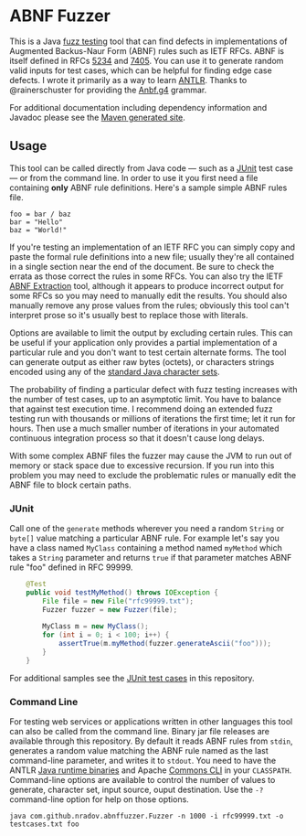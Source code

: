 # ABNF Fuzzer
This is a Java [fuzz testing](https://en.wikipedia.org/wiki/Fuzz_testing) tool that can find defects in implementations of Augmented Backus-Naur Form (ABNF) rules such as IETF RFCs. ABNF is itself defined in RFCs [5234](https://tools.ietf.org/html/rfc5234) and [7405](https://tools.ietf.org/html/rfc7405). You can use it to generate random valid inputs for test cases, which can be helpful for finding edge case defects. I wrote it primarily as a way to learn [ANTLR](http://www.antlr.org/). Thanks to @rainerschuster for providing the [Anbf.g4](https://github.com/antlr/grammars-v4/blob/master/abnf/Abnf.g4) grammar.

For additional documentation including dependency information and Javadoc please see the [Maven generated site](http://nradov.github.io/abnffuzzer/site-plugin/).

## Usage
This tool can be called directly from Java code — such as a [JUnit](http://junit.org/) test case — or from the command line. In order to use it you first need a file containing **only** ABNF rule definitions. Here's a sample simple ABNF rules file.

```
foo = bar / baz
bar = "Hello"
baz = "World!"
```

If you're testing an implementation of an IETF RFC you can simply copy and paste the formal rule definitions into a new file; usually they're all contained in a single section near the end of the document. Be sure to check the errata as those correct the rules in some RFCs. You can also try the IETF [ABNF Extraction](https://tools.ietf.org/abnf/) tool, although it appears to produce incorrect output for some RFCs so you may need to manually edit the results. You should also manually remove any prose values from the rules; obviously this tool can't interpret prose so it's usually best to replace those with literals.

Options are available to limit the output by excluding certain rules. This can be useful if your application only provides a partial implementation of a particular rule and you don't want to test certain alternate forms. The tool can generate output as either raw bytes (octets), or characters strings encoded using any of the [standard Java character sets](https://docs.oracle.com/en/java/javase/13/docs/api/java.base/java/nio/charset/StandardCharsets.html).

The probability of finding a particular defect with fuzz testing increases with the number of test cases, up to an asymptotic limit. You have to balance that against test execution time. I recommend doing an extended fuzz testing run with thousands or millions of iterations the first time; let it run for hours. Then use a much smaller number of iterations in your automated continuous integration process so that it doesn't cause long delays.

With some complex ABNF files the fuzzer may cause the JVM to run out of memory or stack space due to excessive recursion. If you run into this problem you may need to exclude the problematic rules or manually edit the ABNF file to block certain paths.

### JUnit
Call one of the `generate` methods wherever you need a random `String` or `byte[]` value matching a particular ABNF rule. For example let's say you have a class named `MyClass` containing a method named `myMethod` which takes a `String` parameter and returns `true` if that parameter matches ABNF rule "foo" defined in RFC 99999. 

```java
    @Test
    public void testMyMethod() throws IOException {
        File file = new File("rfc99999.txt");
        Fuzzer fuzzer = new Fuzzer(file);
        
        MyClass m = new MyClass();
        for (int i = 0; i < 100; i++) {
            assertTrue(m.myMethod(fuzzer.generateAscii("foo")));
        }
    }
```

For additional samples see the [JUnit test cases](https://github.com/nradov/abnffuzzer/tree/master/src/test/java/com/github/nradov/abnffuzzer) in this repository.

### Command Line
For testing web services or applications written in other languages this tool can also be called from the command line. Binary jar file releases are available through this repository. By default it reads ABNF rules from `stdin`, generates a random value matching the ABNF rule named as the last command-line parameter, and writes it to `stdout`. You need to have the ANTLR [Java runtime binaries](http://www.antlr.org/download.html) and Apache [Commons CLI](https://commons.apache.org/proper/commons-cli/) in your `CLASSPATH`. Command-line options are available to control the number of values to generate, character set, input source, ouput destination. Use the `-?` command-line option for help on those options.

```
java com.github.nradov.abnffuzzer.Fuzzer -n 1000 -i rfc99999.txt -o testcases.txt foo
```

